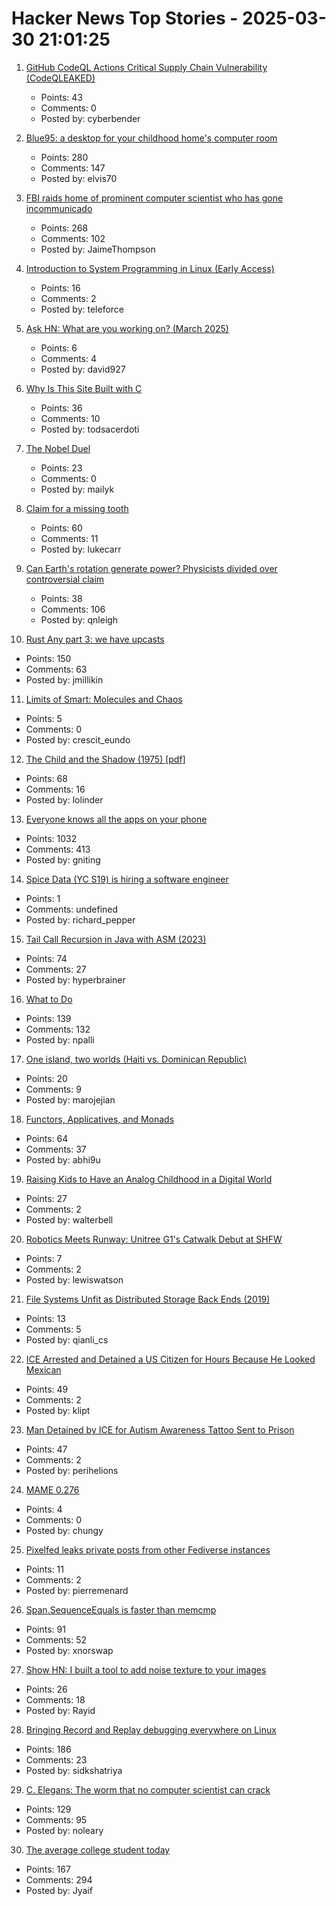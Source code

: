 # Hacker News Top Stories - 2025-03-30 21:01:25

1. [GitHub CodeQL Actions Critical Supply Chain Vulnerability (CodeQLEAKED)](https://www.praetorian.com/blog/codeqleaked-public-secrets-exposure-leads-to-supply-chain-attack-on-github-codeql/)
   - Points: 43
   - Comments: 0
   - Posted by: cyberbender

2. [Blue95: a desktop for your childhood home's computer room](https://github.com/winblues/blue95)
   - Points: 280
   - Comments: 147
   - Posted by: elvis70

3. [FBI raids home of prominent computer scientist who has gone incommunicado](https://arstechnica.com/security/2025/03/computer-scientist-goes-silent-after-fbi-raid-and-purging-from-university-website/)
   - Points: 268
   - Comments: 102
   - Posted by: JaimeThompson

4. [Introduction to System Programming in Linux (Early Access)](https://nostarch.com/introduction-system-programming-linux)
   - Points: 16
   - Comments: 2
   - Posted by: teleforce

5. [Ask HN: What are you working on? (March 2025)](undefined)
   - Points: 6
   - Comments: 4
   - Posted by: david927

6. [Why Is This Site Built with C](https://marcelofern.com/posts/c/why-is-this-site-built-with-c/index.html)
   - Points: 36
   - Comments: 10
   - Posted by: todsacerdoti

7. [The Nobel Duel](https://www.asimov.press/p/nobel-duel)
   - Points: 23
   - Comments: 0
   - Posted by: mailyk

8. [Claim for a missing tooth](https://tf230.matteason.co.uk/)
   - Points: 60
   - Comments: 11
   - Posted by: lukecarr

9. [Can Earth's rotation generate power? Physicists divided over controversial claim](https://www.nature.com/articles/d41586-025-00847-0)
   - Points: 38
   - Comments: 106
   - Posted by: qnleigh

10. [Rust Any part 3: we have upcasts](https://lucumr.pocoo.org/2025/3/27/any-upcast/)
   - Points: 150
   - Comments: 63
   - Posted by: jmillikin

11. [Limits of Smart: Molecules and Chaos](https://dynomight.substack.com/p/smart)
   - Points: 5
   - Comments: 0
   - Posted by: crescit_eundo

12. [The Child and the Shadow (1975) [pdf]](https://www.johnirons.com/pdfs/shadowleguin.pdf)
   - Points: 68
   - Comments: 16
   - Posted by: lolinder

13. [Everyone knows all the apps on your phone](https://peabee.substack.com/p/everyone-knows-what-apps-you-use)
   - Points: 1032
   - Comments: 413
   - Posted by: gniting

14. [Spice Data (YC S19) is hiring a software engineer](https://www.ycombinator.com/companies/spice-data/jobs/TijA35R-software-engineer)
   - Points: 1
   - Comments: undefined
   - Posted by: richard_pepper

15. [Tail Call Recursion in Java with ASM (2023)](https://unlinkedlist.org/2023/03/19/tail-call-recursion-in-java-with-asm/)
   - Points: 74
   - Comments: 27
   - Posted by: hyperbrainer

16. [What to Do](https://paulgraham.com/do.html)
   - Points: 139
   - Comments: 132
   - Posted by: npalli

17. [One island, two worlds (Haiti vs. Dominican Republic)](https://www.economist.com/the-americas/2025/03/27/one-island-two-worlds)
   - Points: 20
   - Comments: 9
   - Posted by: marojejian

18. [Functors, Applicatives, and Monads](https://www.thecoder.cafe/p/functors-applicatives-monads)
   - Points: 64
   - Comments: 37
   - Posted by: abhi9u

19. [Raising Kids to Have an Analog Childhood in a Digital World](https://www.joshuakennon.com/raising-kids-to-have-an-analogue-childhood-in-a-digital-world/)
   - Points: 27
   - Comments: 2
   - Posted by: walterbell

20. [Robotics Meets Runway: Unitree G1's Catwalk Debut at SHFW](https://chinaminutes.com/2025/03/27/robotics-meets-runway-unitree-g1s-catwalk-debut-at-shfw/)
   - Points: 7
   - Comments: 2
   - Posted by: lewiswatson

21. [File Systems Unfit as Distributed Storage Back Ends (2019)](https://dl.acm.org/doi/pdf/10.1145/3341301.3359656)
   - Points: 13
   - Comments: 5
   - Posted by: qianli_cs

22. [ICE Arrested and Detained a US Citizen for Hours Because He Looked Mexican](https://www.techdirt.com/2025/03/28/ice-arrested-and-detained-a-us-citizen-for-hours-because-he-looked-mexican/)
   - Points: 49
   - Comments: 2
   - Posted by: klipt

23. [Man Detained by ICE for Autism Awareness Tattoo Sent to Prison](https://www.latintimes.com/man-detained-ice-autism-awareness-tattoo-still-sent-prison-after-officers-declared-him-clean-579373)
   - Points: 47
   - Comments: 2
   - Posted by: perihelions

24. [MAME 0.276](https://www.mamedev.org/?p=549)
   - Points: 4
   - Comments: 0
   - Posted by: chungy

25. [Pixelfed leaks private posts from other Fediverse instances](https://fokus.cool/2025/03/25/pixelfed-vulnerability.html)
   - Points: 11
   - Comments: 2
   - Posted by: pierremenard

26. [Span<T>.SequenceEquals is faster than memcmp](https://richardcocks.github.io/2025-03-30-FasterThanMemCmp.html)
   - Points: 91
   - Comments: 52
   - Posted by: xnorswap

27. [Show HN: I built a tool to add noise texture to your images](https://noisetools.vercel.app/)
   - Points: 26
   - Comments: 18
   - Posted by: Rayid

28. [Bringing Record and Replay debugging everywhere on Linux](https://github.com/sidkshatriya/me/blob/master/008-rr-everywhere.md)
   - Points: 186
   - Comments: 23
   - Posted by: sidkshatriya

29. [C. Elegans: The worm that no computer scientist can crack](https://www.wired.com/story/openworm-worm-simulator-biology-code/)
   - Points: 129
   - Comments: 95
   - Posted by: noleary

30. [The average college student today](https://hilariusbookbinder.substack.com/p/the-average-college-student-today)
   - Points: 167
   - Comments: 294
   - Posted by: Jyaif

